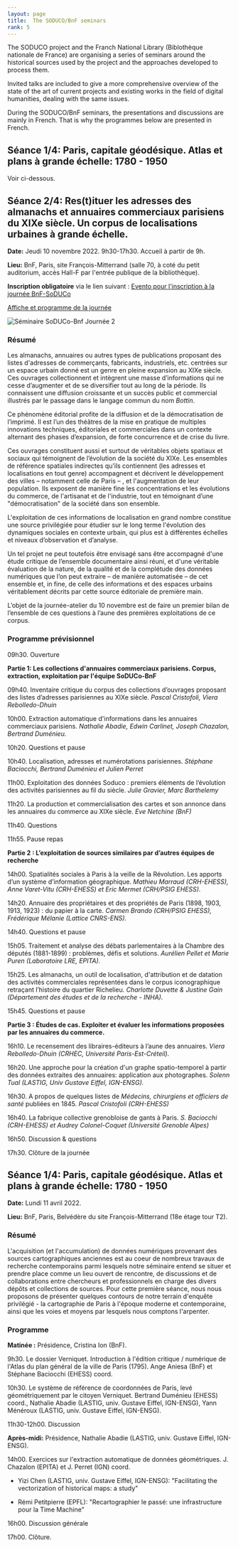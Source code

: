 ```yaml
---
layout: page
title:  The SODUCO/BnF seminars
rank: 5
---
```


The SODUCO project and the Franch National Library (Biblothèque nationale de France) are organising a series of seminars around the historical sources used by the project and the approaches developed to process them. 

Invited talks are included to give a more comprehensive overview of the state of the art of current projects and existing works in the field of digital humanities, dealing with the same issues. 

During the SODUCO/BnF seminars, the presentations and discussions are mainly in French. That is why the programmes below are presented in French.

## Séance 1/4: Paris, capitale géodésique. Atlas et plans à grande échelle: 1780 - 1950
 Voir ci-dessous.

## Séance 2/4: Res(t)ituer les adresses des almanachs et annuaires commerciaux parisiens du XIXe siècle. Un corpus de localisations urbaines à grande échelle.

**Date:** Jeudi 10 novembre 2022. 9h30-17h30. Accueil à partir de 9h.

**Lieu:** BnF, Paris, site François-Mitterrand (salle 70, à coté du petit auditorium, accès Hall-F par l'entrée publique de la bibliothèque).

**Inscription obligatoire** via le lien suivant : [Evento pour l'inscription à la journée BnF-SoDUCo](https://evento.renater.fr/survey/inscriptions-a-la-2eme-journee-soduco-bnf-10-novembre-2022-nuorelx4)

[Affiche et programme de la journée](https://soduco.github.io/public/images/Atelier_Soduco_Bnf_Programme_Journee_10novembre.pdf)

![Séminaire SoDUCo-Bnf Journée 2](./public/images/affiche_soduco2.png)

### Résumé

Les almanachs, annuaires ou autres types de publications proposant des listes d'adresses de commerçants, fabricants, industriels, etc. centrées sur un espace urbain donné est un genre en pleine expansion au XIXe siècle. Ces ouvrages collectionnent et intègrent une masse d’informations qui ne cesse d’augmenter et de se diversifier tout au long de la période. Ils connaissent une diffusion croissante et un succès public et commercial illustrés par le passage dans le langage commun du nom *Bottin*. 

Ce phénomène éditorial profite de la diffusion et de la démocratisation de l’imprimé. Il est l’un des théâtres de la mise en pratique de multiples innovations techniques, éditoriales et commerciales dans un contexte alternant des phases d’expansion, de forte concurrence et de crise du livre. 

Ces ouvrages constituent aussi et surtout de véritables objets spatiaux et sociaux qui témoignent de l’évolution de la société du XIXe. Les ensembles de référence spatiales indirectes qu’ils contiennent (les adresses et localisations en tout genre) accompagnent et décrivent le développement des villes – notamment celle de Paris – , et l'augmentation de leur population. Ils exposent de manière fine les concentrations et les évolutions du commerce, de l'artisanat et de l'industrie, tout en témoignant d’une "démocratisation" de la société dans son ensemble. 

L'exploitation de ces informations de localisation en grand nombre constitue une source privilégiée pour étudier sur le long terme l'évolution des dynamiques sociales en contexte urbain, qui plus est à différentes échelles et niveaux d’observation et d’analyse. 

Un tel projet ne peut toutefois être envisagé sans être accompagné d'une étude critique de l’ensemble documentaire ainsi réuni, et d'une véritable évaluation de la nature, de la qualité et de la complétude des données numériques que l’on peut extraire – de manière automatisée – de cet ensemble et, in fine, de celle des informations et des espaces urbains véritablement décrits par cette source éditoriale de première main. 

L’objet de la journée-atelier du 10 novembre est de faire un premier bilan de l’ensemble de ces questions à l’aune des premières exploitations de ce corpus.

### Programme prévisionnel

09h30. Ouverture

**Partie 1: Les collections d'annuaires commerciaux parisiens. Corpus, extraction, exploitation par l'équipe SoDUCo-BnF**

09h40. Inventaire critique du corpus des collections d’ouvrages proposant des listes d’adresses parisiennes au XIXe siècle. *Pascal Cristofoli, Viera Rebolledo-Dhuin*

10h00. Extraction automatique d'informations dans les annuaires commerciaux parisiens. *Nathalie Abadie, Edwin Carlinet, Joseph Chazalon, Bertrand Duménieu.*

10h20. Questions et pause

10h40. Localisation, adresses et numérotations parisiennes. *Stéphane Baciocchi, Bertrand Duménieu et Julien Perret*

11h00. Exploitation des données Soduco : premiers éléments de l’évolution des activités parisiennes au fil du siècle. *Julie Gravier, Marc Barthelemy*

11h20. La production et commercialisation des cartes et son annonce dans les annuaires du commerce au XIXe siècle. *Eve Netchine (BnF)*

11h40. Questions

11h55. Pause repas

**Partie 2 : L’exploitation de sources similaires par d’autres équipes de recherche**

14h00. Spatialités sociales à Paris à la veille de la Révolution. Les apports d’un système d’information géographique. *Mathieu Marraud (CRH-EHESS), Anne Varet-Vitu (CRH-EHESS) et Eric Mermet  (CRH/PSIG EHESS).*

14h20. Annuaire des propriétaires et des propriétés de Paris (1898, 1903, 1913, 1923) : du papier à la carte. *Carmen Brando (CRH/PSIG EHESS), Frédérique Mélanie (Lattice CNRS-ENS).*

14h40. Questions et pause

15h05. Traitement et analyse des débats parlementaires à la Chambre des députés (1881-1899) : problèmes, défis et solutions. *Aurélien Pellet et Marie Puren (Laboratoire LRE, EPITA).*

15h25. Les almanachs, un outil de localisation, d'attribution et de datation des activités commerciales représentées dans le corpus iconographique retraçant l’histoire du quartier Richelieu. *Charlotte Duvette & Justine Gain (Département des études et de la recherche - INHA).*

15h45. Questions et pause

**Partie 3 : Études de cas. Exploiter et évaluer les informations proposées par les annuaires du commerce.**

16h10. Le recensement des libraires-éditeurs à l’aune des annuaires. *Viera Rebolledo-Dhuin (CRHEC, Université Paris-Est-Créteil).*

16h20. Une approche pour la création d'un graphe spatio-temporel à partir des données extraites des annuaires: application aux photographes. *Solenn Tual (LASTIG, Univ Gustave Eiffel, IGN-ENSG).*

16h30. A propos de quelques listes de *Médecins, chirurgiens et officiers de santé* publiées en 1845. *Pascal Cristofoli (CRH-EHESS)*

16h40. La fabrique collective grenobloise de gants à Paris. *S. Baciocchi (CRH-EHESS) et Audrey Colonel-Coquet (Université Grenoble Alpes)*

16h50. Discussion & questions

17h30. Clôture de la journée 

## Séance 1/4: Paris, capitale géodésique. Atlas et plans à grande échelle: 1780 - 1950

**Date:** Lundi 11 avril 2022.

**Lieu:** BnF, Paris, Belvédère du site François-Mitterrand (18e étage tour T2).

### Résumé

L'acquisition (et l'accumulation) de données numériques provenant des sources cartographiques anciennes est au coeur de nombreux travaux de recherche contemporains parmi lesquels notre séminaire entend se situer et prendre place comme un lieu ouvert de rencontre, de discussions et de collaborations entre chercheurs et professionnels en charge des divers dépôts et collections de sources. Pour cette première séance, nous nous proposons de présenter quelques contours de notre terrain d'enquête privilégié - la cartographie de Paris à l'époque moderne et contemporaine, ainsi que les voies et moyens par lesquels nous comptons l'arpenter.

### Programme 

**Matinée :** Présidence, Cristina Ion (BnF).

9h30. Le dossier Verniquet. Introduction à l'édition critique / numérique de l'Atlas du plan général de la ville de Paris (1795).
Ange Aniesa (BnF) et Stéphane Baciocchi (EHESS) coord.

10h30. Le système de référence de coordonnées de Paris, levé géométriquement par le citoyen Verniquet.
Bertrand Duménieu (EHESS) coord., Nathalie Abadie (LASTIG, univ. Gustave Eiffel, IGN-ENSG), Yann Ménéroux (LASTIG, univ. Gustave Eiffel, IGN-ENSG).

11h30-12h00. Discussion

**Après-midi:** Présidence, Nathalie Abadie (LASTIG, univ. Gustave Eiffel, IGN-ENSG).

14h00. Exercices sur l'extraction automatique de données géométriques.
J. Chazalon (EPITA) et J. Perret (IGN) coord.

- Yizi Chen (LASTIG, univ. Gustave Eiffel, IGN-ENSG): "Facilitating the vectorization of historical maps: a study"

- Rémi Petitpierre (EPFL): "Recartographier le passé: une infrastructure pour la Time Machine"

16h00. Discussion générale

17h00. Clôture.

